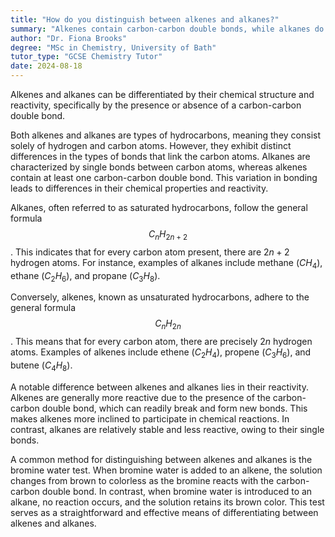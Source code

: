 ```yaml
---
title: "How do you distinguish between alkenes and alkanes?"
summary: "Alkenes contain carbon-carbon double bonds, while alkanes do not. This structural difference influences their chemical reactivity and properties."
author: "Dr. Fiona Brooks"
degree: "MSc in Chemistry, University of Bath"
tutor_type: "GCSE Chemistry Tutor"
date: 2024-08-18
---
```


Alkenes and alkanes can be differentiated by their chemical structure and reactivity, specifically by the presence or absence of a carbon-carbon double bond.

Both alkenes and alkanes are types of hydrocarbons, meaning they consist solely of hydrogen and carbon atoms. However, they exhibit distinct differences in the types of bonds that link the carbon atoms. Alkanes are characterized by single bonds between carbon atoms, whereas alkenes contain at least one carbon-carbon double bond. This variation in bonding leads to differences in their chemical properties and reactivity.

Alkanes, often referred to as saturated hydrocarbons, follow the general formula $$C_nH_{2n+2}$$. This indicates that for every carbon atom present, there are $2n + 2$ hydrogen atoms. For instance, examples of alkanes include methane ($CH_4$), ethane ($C_2H_6$), and propane ($C_3H_8$).

Conversely, alkenes, known as unsaturated hydrocarbons, adhere to the general formula $$C_nH_{2n}$$. This means that for every carbon atom, there are precisely $2n$ hydrogen atoms. Examples of alkenes include ethene ($C_2H_4$), propene ($C_3H_6$), and butene ($C_4H_8$).

A notable difference between alkenes and alkanes lies in their reactivity. Alkenes are generally more reactive due to the presence of the carbon-carbon double bond, which can readily break and form new bonds. This makes alkenes more inclined to participate in chemical reactions. In contrast, alkanes are relatively stable and less reactive, owing to their single bonds.

A common method for distinguishing between alkenes and alkanes is the bromine water test. When bromine water is added to an alkene, the solution changes from brown to colorless as the bromine reacts with the carbon-carbon double bond. In contrast, when bromine water is introduced to an alkane, no reaction occurs, and the solution retains its brown color. This test serves as a straightforward and effective means of differentiating between alkenes and alkanes.
    